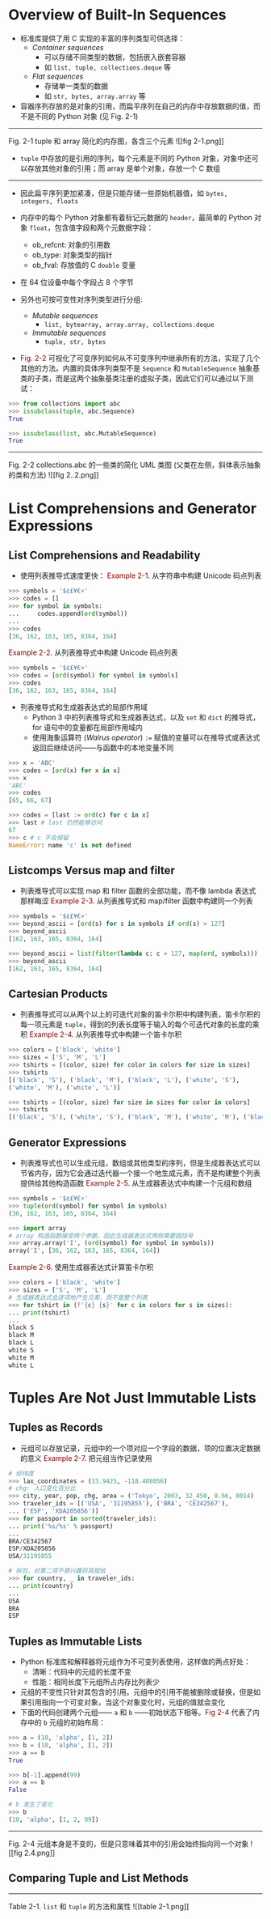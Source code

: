 # Overview of Built-In Sequences
- 标准库提供了用 C 实现的丰富的序列类型可供选择：
	- *Container sequences*
		- 可以存储不同类型的数据，包括嵌入嵌套容器
		- 如 `list, tuple, collections.deque` 等
	- *Flat sequences*
		- 存储单一类型的数据
		- 如 `str, bytes, array.array` 等
- 容器序列存放的是对象的引用，而扁平序列在自己的内存中存放数据的值，而不是不同的 Python 对象 (见 Fig. 2-1)
--------------------------------------------------------------------
Fig. 2-1 tuple 和 array 简化的内存图，各含三个元素
![[fig 2-1.png]]
- `tuple` 中存放的是引用的序列，每个元素是不同的 Python 对象，对象中还可以存放其他对象的引用；而 array 是单个对象，存放一个 C 数组
--------------------------------------------------------------------
- 因此扁平序列更加紧凑，但是只能存储一些原始机器值，如 `bytes, integers, floats`
- 内存中的每个 Python 对象都有着标记元数据的 `header`，最简单的 Python 对象 `float`，包含值字段和两个元数据字段：
	- ob_refcnt: 对象的引用数
	- ob_type: 对象类型的指针
	- ob_fval: 存放值的 C `double` 变量
- 在 64 位设备中每个字段占 8 个字节
- 另外也可按可变性对序列类型进行分组:
	- *Mutable sequences*
		- `list, bytearray, array.array, collections.deque`
	- *Immutable sequences*
		- `tuple, str, bytes`

- <font color='darkred'>Fig. 2-2</font> 可视化了可变序列如何从不可变序列中继承所有的方法，实现了几个其他的方法。内置的具体序列类型不是 `Sequence` 和 `MutableSequence` 抽象基类的子类，而是这两个抽象基类注册的虚拟子类，因此它们可以通过以下测试：
```python
>>> from collections import abc
>>> issubclass(tuple, abc.Sequence)
True

>>> issubclass(list, abc.MutableSequence)
True
```
--------------------------------------------------------------------
Fig. 2-2 collections.abc 的一些类的简化 UML 类图 (父类在左侧，斜体表示抽象的类和方法)
![[fig 2..2.png]]
# List Comprehensions and Generator Expressions
## List Comprehensions and Readability
- 使用列表推导式速度更快：
<font color='darkred'>Example 2-1</font>. 从字符串中构建 Unicode 码点列表
```python
>>> symbols = '$¢£¥€¤'
>>> codes = []
>>> for symbol in symbols:
...     codes.append(ord(symbol))
...
>>> codes
[36, 162, 163, 165, 8364, 164]
```
<font color='darkred'>Example 2-2</font>. 从列表推导式中构建 Unicode 码点列表
```python
>>> symbols = '$¢£¥€¤'
>>> codes = [ord(symbol) for symbol in symbols]
>>> codes
[36, 162, 163, 165, 8364, 164]
```
- 列表推导式和生成器表达式的局部作用域
	- Python 3 中的列表推导式和生成器表达式，以及 `set` 和 `dict` 的推导式，for 语句中的变量都在局部作用域内
	- 使用海象运算符 (*Walrus operator*) `:=` 赋值的变量可以在推导式或表达式返回后继续访问——与函数中的本地变量不同
```python
>>> x = 'ABC'
>>> codes = [ord(x) for x in x]
>>> x
'ABC'
>>> codes
[65, 66, 67]

>>> codes = [last := ord(c) for c in x]
>>> last # last 仍然能够访问 
67
>>> c # c 不会保留
NameError: name 'c' is not defined
```
## Listcomps Versus map and filter
- 列表推导式可以实现 map 和 filter 函数的全部功能，而不像 lambda 表达式那样晦涩
<font color='darkred'>Example 2-3</font>. 从列表推导式和 map/filter 函数中构建同一个列表
```python
>>> symbols = '$¢£¥€¤'
>>> beyond_ascii = [ord(s) for s in symbols if ord(s) > 127]
>>> beyond_ascii
[162, 163, 165, 8364, 164]

>>> beyond_ascii = list(filter(lambda c: c > 127, map(ord, symbols)))
>>> beyond_ascii
[162, 163, 165, 8364, 164]
```
## Cartesian Products
- 列表推导式可以从两个以上的可迭代对象的笛卡尔积中构建列表，笛卡尔积的每一项元素是 `tuple`，得到的列表长度等于输入的每个可迭代对象的长度的乘积
<font color='darkred'>Example 2-4</font>. 从列表推导式中构建一个笛卡尔积
```python
>>> colors = ['black', 'white']
>>> sizes = ['S', 'M', 'L']
>>> tshirts = [(color, size) for color in colors for size in sizes]
>>> tshirts
[('black', 'S'), ('black', 'M'), ('black', 'L'), ('white', 'S'),
('white', 'M'), ('white', 'L')]

>>> tshirts = [(color, size) for size in sizes for color in colors]
>>> tshirts
[('black', 'S'), ('white', 'S'), ('black', 'M'), ('white', 'M'), ('black', 'L'), ('white', 'L')]
```
## Generator Expressions
- 列表推导式也可以生成元组，数组或其他类型的序列，但是生成器表达式可以节省内存，因为它会通过迭代器一个接一个地生成元素，而不是构建整个列表提供给其他构造函数
<font color='darkred'>Example 2-5</font>. 从生成器表达式中构建一个元组和数组
```python
>>> symbols = '$¢£¥€¤'
>>> tuple(ord(symbol) for symbol in symbols)
(36, 162, 163, 165, 8364, 164)

>>> import array
# array 构造函数接受两个参数，因此生成器表达式两侧需要圆括号
>>> array.array('I', (ord(symbol) for symbol in symbols))
array('I', [36, 162, 163, 165, 8364, 164])
```
<font color='darkred'>Example 2-6</font>. 使用生成器表达式计算笛卡尔积
```python
>>> colors = ['black', 'white']
>>> sizes = ['S', 'M', 'L']
# 生成器表达式会逐项地产生元素，而不是整个列表
>>> for tshirt in (f'{c} {s}' for c in colors for s in sizes):
... print(tshirt)
...
black S
black M
black L
white S
white M
white L
```
# Tuples Are Not Just Immutable Lists
## Tuples as Records
- 元组可以存放记录，元组中的一个项对应一个字段的数据，项的位置决定数据的意义
<font color='darkred'>Example 2-7</font>. 把元组当作记录使用
```python
# 经纬度
>>> lax_coordinates = (33.9425, -118.408056)
# chg: 人口变化百分比
>>> city, year, pop, chg, area = ('Tokyo', 2003, 32_450, 0.66, 8014)
>>> traveler_ids = [('USA', '31195855'), ('BRA', 'CE342567'),
... ('ESP', 'XDA205856')]
>>> for passport in sorted(traveler_ids):
... print('%s/%s' % passport)
...
BRA/CE342567
ESP/XDA205856
USA/31195855

# 拆包，对第二项不感兴趣将其赋给 _
>>> for country, _ in traveler_ids:
... print(country)
...
USA
BRA
ESP
```
## Tuples as Immutable Lists
- Python 标准库和解释器将元组作为不可变列表使用，这样做的两点好处：
	- 清晰：代码中的元组的长度不变
	- 性能：相同长度下元组所占内存比列表少
- 元组的不变性只针对其包含的引用。元组中的引用不能被删除或替换，但是如果引用指向一个可变对象，当这个对象变化时，元组的值就会变化
- 下面的代码创建两个元组—— `a` 和 `b` ——初始状态下相等。<font color='darkred'>Fig 2-4</font> 代表了内存中的 `b` 元组的初始布局：
```python
>>> a = (10, 'alpha', [1, 2])
>>> b = (10, 'alpha', [1, 2])
>>> a == b
True

>>> b[-1].append(99)
>>> a == b
False

# b 发生了变化
>>> b
(10, 'alpha', [1, 2, 99])
```
-------------------------------------------------------------------
Fig. 2-4 元组本身是不变的，但是只意味着其中的引用会始终指向同一个对象
![[fig 2.4.png]]
## Comparing Tuple and List Methods
--------------------------------------------------------------------
Table 2-1. `list` 和 `tuple` 的方法和属性
![[table 2-1.png]]
